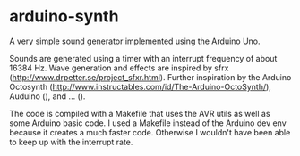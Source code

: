 arduino-synth
=============

A very simple sound generator implemented using the Arduino Uno.

Sounds are generated using a timer with an interrupt frequency of about 16384 Hz.
Wave generation and effects are inspired by sfrx (http://www.drpetter.se/project_sfxr.html).
Further inspiration by the Arduino Octosynth (http://www.instructables.com/id/The-Arduino-OctoSynth/), Auduino (), and ... ().

The code is compiled with a Makefile that uses the AVR utils as well as some Arduino basic code.
I used a Makefile instead of the Arduino dev env because it creates a much faster code.
Otherwise I wouldn't have been able to keep up with the interrupt rate.

